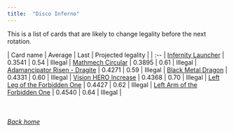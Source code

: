 ```yaml
---
title:  "Disco Inferno"
---
```


This is a list of cards that are likely to change legality before the next rotation.

| Card name | Average | Last | Projected legality |
| :-- |
[Infernity Launcher](https://db.ygoprodeck.com/card/?search=Infernity%20Launcher) | 0.3541 | 0.54 | Illegal |
[Mathmech Circular](https://db.ygoprodeck.com/card/?search=Mathmech%20Circular) | 0.3895 | 0.61 | Illegal |
[Adamancipator Risen - Dragite](https://db.ygoprodeck.com/card/?search=Adamancipator%20Risen%20-%20Dragite) | 0.4271 | 0.59 | Illegal |
[Black Metal Dragon](https://db.ygoprodeck.com/card/?search=Black%20Metal%20Dragon) | 0.4331 | 0.60 | Illegal |
[Vision HERO Increase](https://db.ygoprodeck.com/card/?search=Vision%20HERO%20Increase) | 0.4368 | 0.70 | Illegal |
[Left Leg of the Forbidden One](https://db.ygoprodeck.com/card/?search=Left%20Leg%20of%20the%20Forbidden%20One) | 0.4427 | 0.62 | Illegal |
[Left Arm of the Forbidden One](https://db.ygoprodeck.com/card/?search=Left%20Arm%20of%20the%20Forbidden%20One) | 0.4540 | 0.64 | Illegal |

<br>

###### [Back home](index)